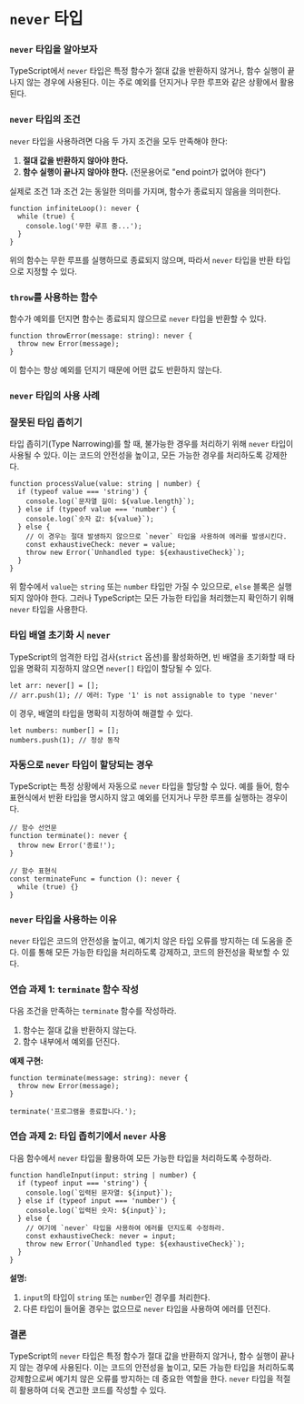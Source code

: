 # `never` 타입

### `never` 타입을 알아보자

TypeScript에서 `never` 타입은 특정 함수가 절대 값을 반환하지 않거나, 함수 실행이 끝나지 않는 경우에 사용된다. 이는 주로 예외를 던지거나 무한 루프와 같은 상황에서 활용된다.

### `never` 타입의 조건

`never` 타입을 사용하려면 다음 두 가지 조건을 모두 만족해야 한다:

1. **절대 값을 반환하지 않아야 한다.**
2. **함수 실행이 끝나지 않아야 한다.** (전문용어로 "end point가 없어야 한다")

실제로 조건 1과 조건 2는 동일한 의미를 가지며, 함수가 종료되지 않음을 의미한다.

```tsx
function infiniteLoop(): never {
  while (true) {
    console.log('무한 루프 중...');
  }
}
```

위의 함수는 무한 루프를 실행하므로 종료되지 않으며, 따라서 `never` 타입을 반환 타입으로 지정할 수 있다.

### `throw`를 사용하는 함수

함수가 예외를 던지면 함수는 종료되지 않으므로 `never` 타입을 반환할 수 있다.

```tsx
function throwError(message: string): never {
  throw new Error(message);
}
```

이 함수는 항상 예외를 던지기 때문에 어떤 값도 반환하지 않는다.

### `never` 타입의 사용 사례

### 잘못된 타입 좁히기

타입 좁히기(Type Narrowing)를 할 때, 불가능한 경우를 처리하기 위해 `never` 타입이 사용될 수 있다. 이는 코드의 안전성을 높이고, 모든 가능한 경우를 처리하도록 강제한다.

```tsx
function processValue(value: string | number) {
  if (typeof value === 'string') {
    console.log(`문자열 길이: ${value.length}`);
  } else if (typeof value === 'number') {
    console.log(`숫자 값: ${value}`);
  } else {
    // 이 경우는 절대 발생하지 않으므로 `never` 타입을 사용하여 에러를 발생시킨다.
    const exhaustiveCheck: never = value;
    throw new Error(`Unhandled type: ${exhaustiveCheck}`);
  }
}
```

위 함수에서 `value`는 `string` 또는 `number` 타입만 가질 수 있으므로, `else` 블록은 실행되지 않아야 한다. 그러나 TypeScript는 모든 가능한 타입을 처리했는지 확인하기 위해 `never` 타입을 사용한다.

### 타입 배열 초기화 시 `never`

TypeScript의 엄격한 타입 검사(`strict` 옵션)를 활성화하면, 빈 배열을 초기화할 때 타입을 명확히 지정하지 않으면 `never[]` 타입이 할당될 수 있다.

```tsx
let arr: never[] = [];
// arr.push(1); // 에러: Type '1' is not assignable to type 'never'
```

이 경우, 배열의 타입을 명확히 지정하여 해결할 수 있다.

```tsx
let numbers: number[] = [];
numbers.push(1); // 정상 동작
```

### 자동으로 `never` 타입이 할당되는 경우

TypeScript는 특정 상황에서 자동으로 `never` 타입을 할당할 수 있다. 예를 들어, 함수 표현식에서 반환 타입을 명시하지 않고 예외를 던지거나 무한 루프를 실행하는 경우이다.

```tsx
// 함수 선언문
function terminate(): never {
  throw new Error('종료!');
}

// 함수 표현식
const terminateFunc = function (): never {
  while (true) {}
}
```

### `never` 타입을 사용하는 이유

`never` 타입은 코드의 안전성을 높이고, 예기치 않은 타입 오류를 방지하는 데 도움을 준다. 이를 통해 모든 가능한 타입을 처리하도록 강제하고, 코드의 완전성을 확보할 수 있다.

### 연습 과제 1: `terminate` 함수 작성

다음 조건을 만족하는 `terminate` 함수를 작성하라.

1. 함수는 절대 값을 반환하지 않는다.
2. 함수 내부에서 예외를 던진다.

**예제 구현:**

```tsx
function terminate(message: string): never {
  throw new Error(message);
}

terminate('프로그램을 종료합니다.');
```

### 연습 과제 2: 타입 좁히기에서 `never` 사용

다음 함수에서 `never` 타입을 활용하여 모든 가능한 타입을 처리하도록 수정하라.

```tsx
function handleInput(input: string | number) {
  if (typeof input === 'string') {
    console.log(`입력된 문자열: ${input}`);
  } else if (typeof input === 'number') {
    console.log(`입력된 숫자: ${input}`);
  } else {
    // 여기에 `never` 타입을 사용하여 에러를 던지도록 수정하라.
    const exhaustiveCheck: never = input;
    throw new Error(`Unhandled type: ${exhaustiveCheck}`);
  }
}
```

**설명:**

1. `input`의 타입이 `string` 또는 `number`인 경우를 처리한다.
2. 다른 타입이 들어올 경우는 없으므로 `never` 타입을 사용하여 에러를 던진다.

### 결론

TypeScript의 `never` 타입은 특정 함수가 절대 값을 반환하지 않거나, 함수 실행이 끝나지 않는 경우에 사용된다. 이는 코드의 안전성을 높이고, 모든 가능한 타입을 처리하도록 강제함으로써 예기치 않은 오류를 방지하는 데 중요한 역할을 한다. `never` 타입을 적절히 활용하여 더욱 견고한 코드를 작성할 수 있다.